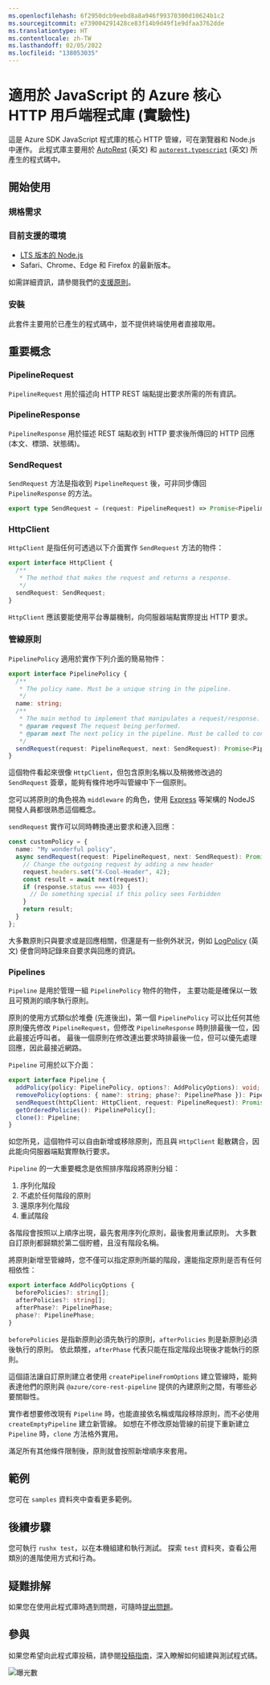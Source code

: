 ```yaml
---
ms.openlocfilehash: 6f2950dcb9eebd8a8a946f99370300d10624b1c2
ms.sourcegitcommit: e739004291428ce83f14b9d49f1e9dfaa3762dde
ms.translationtype: HT
ms.contentlocale: zh-TW
ms.lasthandoff: 02/05/2022
ms.locfileid: "138053035"
---
```

# <a name="azure-core-http-client-library-for-javascript-experimental"></a>適用於 JavaScript 的 Azure 核心 HTTP 用戶端程式庫 (實驗性)

這是 Azure SDK JavaScript 程式庫的核心 HTTP 管線，可在瀏覽器和 Node.js 中運作。 此程式庫主要用於 [AutoRest](https://github.com/Azure/Autorest) (英文) 和 [`autorest.typescript`](https://github.com/Azure/autorest.typescript) (英文) 所產生的程式碼中。

## <a name="getting-started"></a>開始使用

### <a name="requirements"></a>規格需求

### <a name="currently-supported-environments"></a>目前支援的環境

- [LTS 版本的 Node.js](https://nodejs.org/about/releases/)
- Safari、Chrome、Edge 和 Firefox 的最新版本。

如需詳細資訊，請參閱我們的[支援原則](https://github.com/Azure/azure-sdk-for-js/blob/main/SUPPORT.md)。

### <a name="installation"></a>安裝

此套件主要用於已產生的程式碼中，並不提供終端使用者直接取用。

## <a name="key-concepts"></a>重要概念

### <a name="pipelinerequest"></a>PipelineRequest

`PipelineRequest` 用於描述向 HTTP REST 端點提出要求所需的所有資訊。

### <a name="pipelineresponse"></a>PipelineResponse

`PipelineResponse` 用於描述 REST 端點收到 HTTP 要求後所傳回的 HTTP 回應 (本文、標頭、狀態碼)。

### <a name="sendrequest"></a>SendRequest

`SendRequest` 方法是指收到 `PipelineRequest` 後，可非同步傳回 `PipelineResponse` 的方法。

```ts
export type SendRequest = (request: PipelineRequest) => Promise<PipelineResponse>;
```

### <a name="httpclient"></a>HttpClient

`HttpClient` 是指任何可透過以下介面實作 `SendRequest` 方法的物件：

```ts
export interface HttpClient {
  /**
   * The method that makes the request and returns a response.
   */
  sendRequest: SendRequest;
}
```

`HttpClient` 應該要能使用平台專屬機制，向伺服器端點實際提出 HTTP 要求。

### <a name="pipeline-policies"></a>管線原則

`PipelinePolicy` 適用於實作下列介面的簡易物件：

```ts
export interface PipelinePolicy {
  /**
   * The policy name. Must be a unique string in the pipeline.
   */
  name: string;
  /**
   * The main method to implement that manipulates a request/response.
   * @param request The request being performed.
   * @param next The next policy in the pipeline. Must be called to continue the pipeline.
   */
  sendRequest(request: PipelineRequest, next: SendRequest): Promise<PipelineResponse>;
}
```

這個物件看起來很像 `HttpClient`，但包含原則名稱以及稍微修改過的 `SendRequest` 簽章，能夠有條件地呼叫管線中下一個原則。

您可以將原則的角色視為 `middleware` 的角色，使用 [Express](https://expressjs.com/) 等架構的 NodeJS 開發人員都很熟悉這個概念。

`sendRequest` 實作可以同時轉換連出要求和連入回應：

```ts
const customPolicy = {
  name: "My wonderful policy",
  async sendRequest(request: PipelineRequest, next: SendRequest): Promise<PipelineResponse> {
    // Change the outgoing request by adding a new header
    request.headers.set("X-Cool-Header", 42);
    const result = await next(request);
    if (response.status === 403) {
      // Do something special if this policy sees Forbidden
    }
    return result;
  }
};
```

大多數原則只與要求或是回應相關，但還是有一些例外狀況，例如 [LogPolicy](https://github.com/Azure/azure-sdk-for-js/blob/main/sdk/core/core-rest-pipeline/src/policies/logPolicy.ts) (英文) 便會同時記錄來自要求與回應的資訊。

### <a name="pipelines"></a>Pipelines

`Pipeline` 是用於管理一組 `PipelinePolicy` 物件的物件， 主要功能是確保以一致且可預測的順序執行原則。

原則的使用方式類似於堆疊 (先進後出)，第一個 `PipelinePolicy` 可以比任何其他原則優先修改 `PipelineRequest`，但修改 `PipelineResponse` 時則排最後一位，因此最接近呼叫者。 最後一個原則在修改連出要求時排最後一位，但可以優先處理回應，因此最接近網路。

`Pipeline` 可用於以下介面：

```ts
export interface Pipeline {
  addPolicy(policy: PipelinePolicy, options?: AddPolicyOptions): void;
  removePolicy(options: { name?: string; phase?: PipelinePhase }): PipelinePolicy[];
  sendRequest(httpClient: HttpClient, request: PipelineRequest): Promise<PipelineResponse>;
  getOrderedPolicies(): PipelinePolicy[];
  clone(): Pipeline;
}
```

如您所見，這個物件可以自由新增或移除原則，而且與 `HttpClient` 鬆散耦合，因此能向伺服器端點實際執行要求。

`Pipeline` 的一大重要概念是依照排序階段將原則分組：

1. 序列化階段
2. 不處於任何階段的原則
3. 還原序列化階段
4. 重試階段

各階段會按照以上順序出現，最先套用序列化原則，最後套用重試原則。 大多數自訂原則都歸類於第二個貯體，且沒有階段名稱。

將原則新增至管線時，您不僅可以指定原則所屬的階段，還能指定原則是否有任何相依性：

```ts
export interface AddPolicyOptions {
  beforePolicies?: string[];
  afterPolicies?: string[];
  afterPhase?: PipelinePhase;
  phase?: PipelinePhase;
}
```

`beforePolicies` 是指新原則必須先執行的原則，`afterPolicies` 則是新原則必須後執行的原則。 依此類推，`afterPhase` 代表只能在指定階段出現後才能執行的原則。

這個語法讓自訂原則建立者使用 `createPipelineFromOptions` 建立管線時，能夠表達他們的原則與 `@azure/core-rest-pipeline` 提供的內建原則之間，有哪些必要關聯性。

實作者想要修改現有 `Pipeline` 時，也能直接依名稱或階段移除原則，而不必使用 `createEmptyPipeline` 建立新管線。 如想在不修改原始管線的前提下重新建立 `Pipeline` 時，`clone` 方法格外實用。

滿足所有其他條件限制後，原則就會按照新增順序來套用。

## <a name="examples"></a>範例

您可在 `samples` 資料夾中查看更多範例。

## <a name="next-steps"></a>後續步驟

您可執行 `rushx test`，以在本機組建和執行測試。 探索 `test` 資料夾，查看公用類別的進階使用方式和行為。

## <a name="troubleshooting"></a>疑難排解

如果您在使用此程式庫時遇到問題，可隨時[提出問題](https://github.com/Azure/azure-sdk-for-js/issues/new)。

## <a name="contributing"></a>參與

如果您希望向此程式庫投稿，請參閱[投稿指南](https://github.com/Azure/azure-sdk-for-js/blob/main/CONTRIBUTING.md)，深入瞭解如何組建與測試程式碼。

![曝光數](https://azure-sdk-impressions.azurewebsites.net/api/impressions/azure-sdk-for-js%2Fsdk%2Fcore%2Fcore-rest-pipeline%2FREADME.png)
